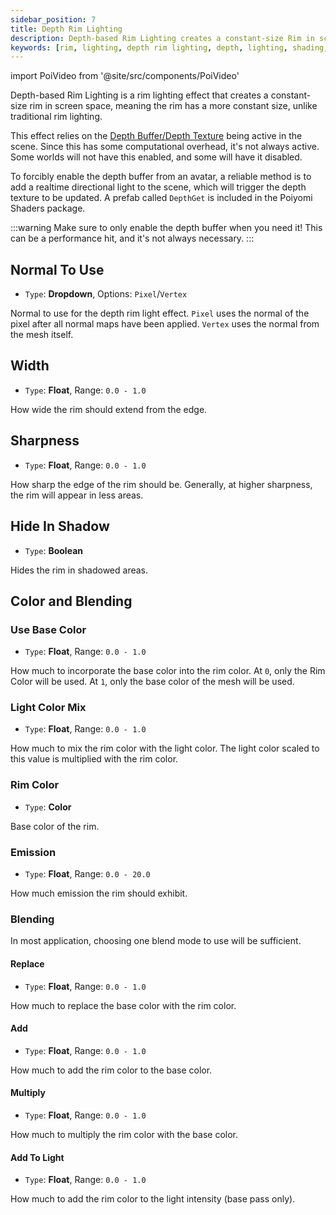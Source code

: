 ```yaml
---
sidebar_position: 7
title: Depth Rim Lighting
description: Depth-based Rim Lighting creates a constant-size Rim in screen space, allowing the Rim to have a more constant size, unlike traditional Rim Lighting.
keywords: [rim, lighting, depth rim lighting, depth, lighting, shading, poiyomi, shader]
---
```

import PoiVideo from '@site/src/components/PoiVideo'

Depth-based Rim Lighting is a rim lighting effect that creates a constant-size rim in screen space, meaning the rim has a more constant size, unlike traditional rim lighting.

This effect relies on the [Depth Buffer/Depth Texture](https://docs.unity3d.com/Manual/SL-CameraDepthTexture.html) being active in the scene. Since this has some computational overhead, it's not always active. Some worlds will not have this enabled, and some will have it disabled.

To forcibly enable the depth buffer from an avatar, a reliable method is to add a realtime directional light to the scene, which will trigger the depth texture to be updated. A prefab called `DepthGet` is included in the Poiyomi Shaders package.

:::warning
Make sure to only enable the depth buffer when you need it! This can be a performance hit, and it's not always necessary.
:::

## Normal To Use

- `Type`: **Dropdown**, Options: `Pixel`/`Vertex`

Normal to use for the depth rim light effect. `Pixel` uses the normal of the pixel after all normal maps have been applied. `Vertex` uses the normal from the mesh itself.

## Width

- `Type`: **Float**, Range: `0.0 - 1.0`

How wide the rim should extend from the edge.

## Sharpness

- `Type`: **Float**, Range: `0.0 - 1.0`

How sharp the edge of the rim should be. Generally, at higher sharpness, the rim will appear in less areas.

## Hide In Shadow

- `Type`: **Boolean**

Hides the rim in shadowed areas.

## Color and Blending

### Use Base Color

- `Type`: **Float**, Range: `0.0 - 1.0`

How much to incorporate the base color into the rim color. At `0`, only the Rim Color will be used. At `1`, only the base color of the mesh will be used.

### Light Color Mix

- `Type`: **Float**, Range: `0.0 - 1.0`

How much to mix the rim color with the light color. The light color scaled to this value is multiplied with the rim color.

### Rim Color

- `Type`: **Color**

Base color of the rim.

### Emission

- `Type`: **Float**, Range: `0.0 - 20.0`

How much emission the rim should exhibit.

### Blending

In most application, choosing one blend mode to use will be sufficient.

#### Replace

- `Type`: **Float**, Range: `0.0 - 1.0`

How much to replace the base color with the rim color.

#### Add

- `Type`: **Float**, Range: `0.0 - 1.0`

How much to add the rim color to the base color.

#### Multiply

- `Type`: **Float**, Range: `0.0 - 1.0`

How much to multiply the rim color with the base color.

#### Add To Light

- `Type`: **Float**, Range: `0.0 - 1.0`

How much to add the rim color to the light intensity (base pass only).
